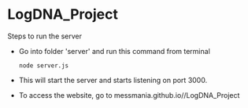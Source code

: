 # LogDNA_Project

Steps to run the server
- Go into folder 'server' and run this command from terminal
    
    ```node server.js```
- This will start the server and starts listening on port 3000.
- To access the website, go to messmania.github.io//LogDNA_Project

